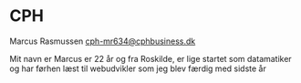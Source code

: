 # CPH

Marcus Rasmussen cph-mr634@cphbusiness.dk

Mit navn er Marcus er 22 år og fra Roskilde, er lige startet som datamatiker og har førhen læst til webudvikler som jeg blev færdig med sidste år
